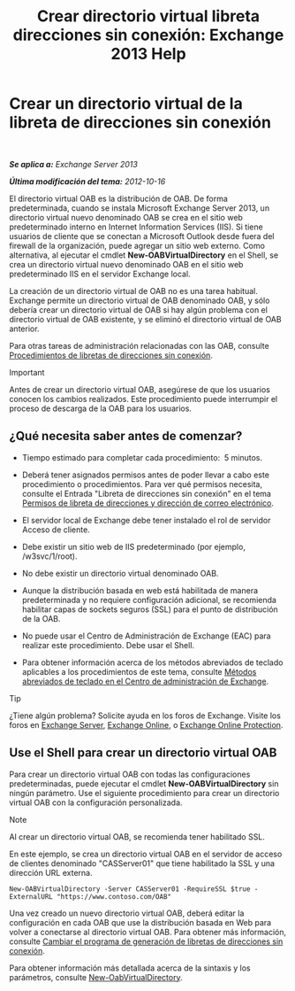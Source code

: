 ﻿---
title: 'Crear directorio virtual libreta direcciones sin conexión: Exchange 2013 Help'
TOCTitle: Crear un directorio virtual de la libreta de direcciones sin conexión
ms:assetid: 2c70e21f-2b12-414a-9e8c-65634a767c72
ms:mtpsurl: https://technet.microsoft.com/es-es/library/Aa996917(v=EXCHG.150)
ms:contentKeyID: 49895540
ms.date: 04/23/2018
mtps_version: v=EXCHG.150
ms.translationtype: HT
---

# Crear un directorio virtual de la libreta de direcciones sin conexión

 

_**Se aplica a:** Exchange Server 2013_

_**Última modificación del tema:** 2012-10-16_

El directorio virtual OAB es la distribución de OAB. De forma predeterminada, cuando se instala Microsoft Exchange Server 2013, un directorio virtual nuevo denominado OAB se crea en el sitio web predeterminado interno en Internet Information Services (IIS). Si tiene usuarios de cliente que se conectan a Microsoft Outlook desde fuera del firewall de la organización, puede agregar un sitio web externo. Como alternativa, al ejecutar el cmdlet **New-OABVirtualDirectory** en el Shell, se crea un directorio virtual nuevo denominado OAB en el sitio web predeterminado IIS en el servidor Exchange local.

La creación de un directorio virtual de OAB no es una tarea habitual. Exchange permite un directorio virtual de OAB denominado OAB, y sólo debería crear un directorio virtual de OAB si hay algún problema con el directorio virtual de OAB existente, y se eliminó el directorio virtual de OAB anterior.

Para otras tareas de administración relacionadas con las OAB, consulte [Procedimientos de libretas de direcciones sin conexión](offline-address-book-procedures-exchange-2013-help.md).


> [!IMPORTANT]
> Antes de crear un directorio virtual OAB, asegúrese de que los usuarios conocen los cambios realizados. Este procedimiento puede interrumpir el proceso de descarga de la OAB para los usuarios.



## ¿Qué necesita saber antes de comenzar?

  - Tiempo estimado para completar cada procedimiento:  5 minutos.

  - Deberá tener asignados permisos antes de poder llevar a cabo este procedimiento o procedimientos. Para ver qué permisos necesita, consulte el Entrada "Libreta de direcciones sin conexión" en el tema [Permisos de libreta de direcciones y dirección de correo electrónico](email-address-and-address-book-permissions-exchange-2013-help.md).

  - El servidor local de Exchange debe tener instalado el rol de servidor Acceso de cliente.

  - Debe existir un sitio web de IIS predeterminado (por ejemplo, /w3svc/1/root).

  - No debe existir un directorio virtual denominado OAB.

  - Aunque la distribución basada en web está habilitada de manera predeterminada y no requiere configuración adicional, se recomienda habilitar capas de sockets seguros (SSL) para el punto de distribución de la OAB.

  - No puede usar el Centro de Administración de Exchange (EAC) para realizar este procedimiento. Debe usar el Shell.

  - Para obtener información acerca de los métodos abreviados de teclado aplicables a los procedimientos de este tema, consulte [Métodos abreviados de teclado en el Centro de administración de Exchange](keyboard-shortcuts-in-the-exchange-admin-center-exchange-online-protection-help.md).


> [!TIP]
> ¿Tiene algún problema? Solicite ayuda en los foros de Exchange. Visite los foros en <A href="https://go.microsoft.com/fwlink/p/?linkid=60612">Exchange Server</A>, <A href="https://go.microsoft.com/fwlink/p/?linkid=267542">Exchange Online</A>, o <A href="https://go.microsoft.com/fwlink/p/?linkid=285351">Exchange Online Protection</A>.



## Use el Shell para crear un directorio virtual OAB

Para crear un directorio virtual OAB con todas las configuraciones predeterminadas, puede ejecutar el cmdlet **New-OABVirtualDirectory** sin ningún parámetro. Use el siguiente procedimiento para crear un directorio virtual OAB con la configuración personalizada.


> [!NOTE]
> Al crear un directorio virtual OAB, se recomienda tener habilitado SSL.



En este ejemplo, se crea un directorio virtual OAB en el servidor de acceso de clientes denominado "CASServer01" que tiene habilitado la SSL y una dirección URL externa.

    New-OABVirtualDirectory -Server CASServer01 -RequireSSL $true -ExternalURL "https://www.contoso.com/OAB"

Una vez creado un nuevo directorio virtual OAB, deberá editar la configuración en cada OAB que use la distribución basada en Web para volver a conectarse al directorio virtual OAB. Para obtener más información, consulte [Cambiar el programa de generación de libretas de direcciones sin conexión](change-the-offline-address-book-generation-schedule-exchange-2013-help.md).

Para obtener información más detallada acerca de la sintaxis y los parámetros, consulte [New-OabVirtualDirectory](https://technet.microsoft.com/es-es/library/bb123735\(v=exchg.150\)).

